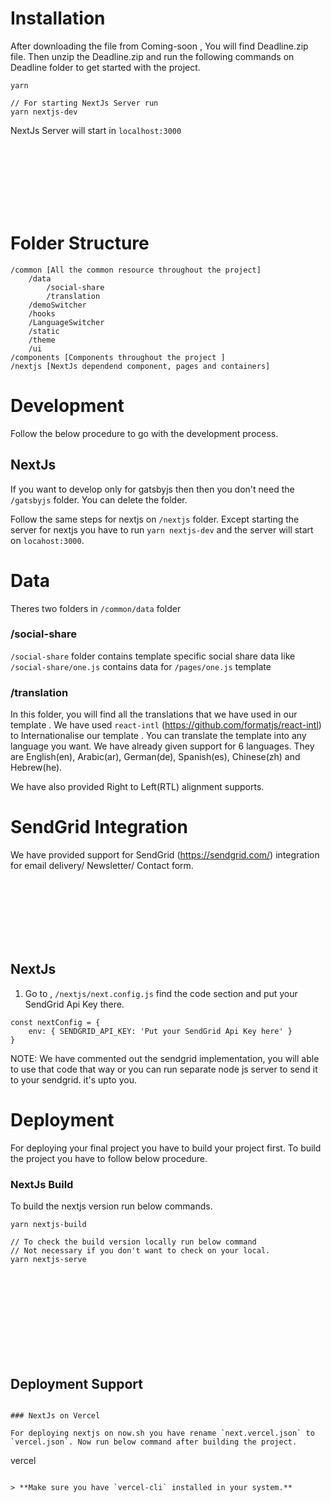 # Installation

After downloading the file from Coming-soon
, You will find Deadline.zip file. Then unzip the Deadline.zip and run the following commands on Deadline folder to get started with the project.

```
yarn
```

```
// For starting NextJs Server run
yarn nextjs-dev
```

NextJs Server will start in `localhost:3000`

<br/><br/><br/><br/><br/><br/>

# Folder Structure

```
/common [All the common resource throughout the project]
	/data
		/social-share
		/translation
	/demoSwitcher
	/hooks
	/LanguageSwitcher
	/static
	/theme
	/ui
/components [Components throughout the project ]
/nextjs [NextJs dependend component, pages and containers]
```

# Development

Follow the below procedure to go with the development process.

## NextJs

If you want to develop only for gatsbyjs then then you don't need the `/gatsbyjs` folder. You can delete the folder.

Follow the same steps for nextjs on `/nextjs` folder. Except starting the server for nextjs you have to run `yarn nextjs-dev` and the server will start on `locahost:3000`.

# Data

Theres two folders in `/common/data` folder

### /social-share

`/social-share` folder contains template specific social share data like `/social-share/one.js` contains data for `/pages/one.js` template

### /translation

In this folder, you will find all the translations that we have used in our template . We have used `react-intl` (https://github.com/formatjs/react-intl) to Internationalise our template . You can translate the template into any language you want. We have already given support for 6 languages. They are English(en), Arabic(ar), German(de), Spanish(es), Chinese(zh) and Hebrew(he).

We have also provided Right to Left(RTL) alignment supports.

# SendGrid Integration

We have provided support for SendGrid (https://sendgrid.com/) integration for email delivery/ Newsletter/ Contact form.

<br/><br/><br/><br/><br/><br/>

## NextJs

1. Go to , `/nextjs/next.config.js` find the code section and put your SendGrid Api Key there.

```
const nextConfig = {
	env: { SENDGRID_API_KEY: 'Put your SendGrid Api Key here' }
}
```

NOTE: We have commented out the sendgrid implementation, you will able to use that code that way or you can run separate node js server to send it to your sendgrid. it's upto you.

# Deployment

For deploying your final project you have to build your project first. To build the project you have to follow below procedure.

### NextJs Build

To build the nextjs version run below commands.

```
yarn nextjs-build

// To check the build version locally run below command
// Not necessary if you don't want to check on your local.
yarn nextjs-serve
```

<br/><br/><br/><br/><br/><br/><br/><br/>

## Deployment Support

```

### NextJs on Vercel

For deploying nextjs on now.sh you have rename `next.vercel.json` to `vercel.json`. Now run below command after building the project.

```

vercel

```

> **Make sure you have `vercel-cli` installed in your system.**
```
